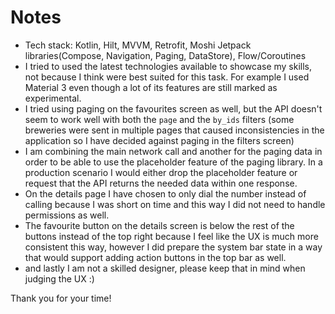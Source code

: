 # Notes

- Tech stack: Kotlin, Hilt, MVVM, Retrofit, Moshi Jetpack libraries(Compose, Navigation, Paging, DataStore), Flow/Coroutines
- I tried to used the latest technologies available to showcase my skills, not because I think were best suited for this task. For example I used Material 3 even though a lot of its features are still marked as experimental.
- I tried using paging on the favourites screen as well, but the API doesn't seem to work well with both the `page` and the `by_ids` filters (some breweries were sent in multiple pages that caused inconsistencies in the application so I have decided against paging in the filters screen)
- I am combining the main network call and another for the paging data in order to be able to use the placeholder feature of the paging library. In a production scenario I would either drop the placeholder feature or request that the API returns the needed data within one response.
- On the details page I have chosen to only dial the number instead of calling because I was short on time and this way I did not need to handle permissions as well.
- The favourite button on the details screen is below the rest of the buttons instead of the top right because I feel like the UX is much more consistent this way, however I did prepare the system bar state in a way that would support adding action buttons in the top bar as well.
- and lastly I am not a skilled designer, please keep that in mind when judging the UX :)

Thank you for your time! 
